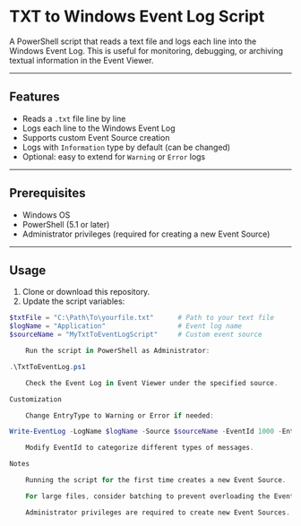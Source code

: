 # TXT to Windows Event Log Script

A PowerShell script that reads a text file and logs each line into the Windows Event Log. This is useful for monitoring, debugging, or archiving textual information in the Event Viewer.

---

## Features

- Reads a `.txt` file line by line
- Logs each line to the Windows Event Log
- Supports custom Event Source creation
- Logs with `Information` type by default (can be changed)
- Optional: easy to extend for `Warning` or `Error` logs

---

## Prerequisites

- Windows OS
- PowerShell (5.1 or later)
- Administrator privileges (required for creating a new Event Source)

---

## Usage

1. Clone or download this repository.
2. Update the script variables:

```powershell
$txtFile = "C:\Path\To\yourfile.txt"      # Path to your text file
$logName = "Application"                  # Event log name
$sourceName = "MyTxtToEventLogScript"     # Custom event source

    Run the script in PowerShell as Administrator:

.\TxtToEventLog.ps1

    Check the Event Log in Event Viewer under the specified source.

Customization

    Change EntryType to Warning or Error if needed:

Write-EventLog -LogName $logName -Source $sourceName -EventId 1000 -EntryType Warning -Message $message

    Modify EventId to categorize different types of messages.

Notes

    Running the script for the first time creates a new Event Source.

    For large files, consider batching to prevent overloading the Event Log.

    Administrator privileges are required to create new Event Sources.